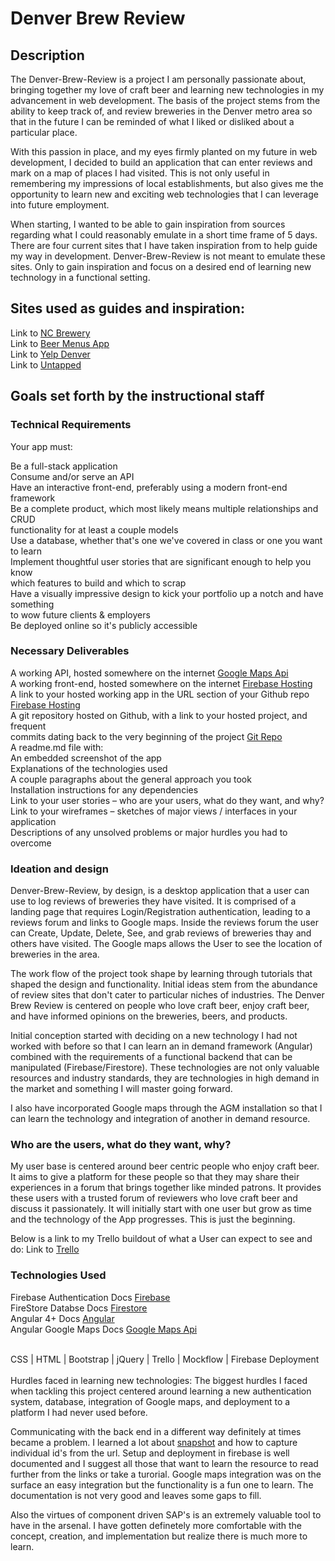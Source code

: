 <h1>Denver Brew Review</h1>

<h2>Description</h2>
The Denver-Brew-Review is a project I am personally passionate about, bringing together my love of craft beer and learning new technologies in my advancement in web development. The basis of the project stems from the ability to keep track of, and review breweries in the Denver metro area so that in the future I can be reminded of what I liked or disliked about a particular place. 

With this passion in place, and my eyes firmly planted on my future in web development, I decided to build an application that can enter reviews and mark on a map of places I had visited. This is not only useful in remembering my impressions of local establishments, but also gives me the opportunity to learn new and exciting web technologies that I can leverage into future employment. 

When starting, I wanted to be able to gain inspiration from sources regarding what I could reasonably emulate in a short time frame of 5 days. There are four current sites that I have taken inspiration from to help guide my way in development. Denver-Brew-Review is not meant to emulate these sites. Only to gain inspiration and focus on a desired end of learning new technology in a functional setting.

<h2>Sites used as guides and inspiration:</h2>

Link to [NC Brewery](http://ncbeer.brewerymap.com/)<br>
Link to [Beer Menus App](https://www.beermenus.com/)<br>
Link to [Yelp Denver](https://www.yelp.com/denver)<br>
Link to [Untapped](https://untappd.com/)<br>

<h2>Goals set forth by the instructional staff</h2>

<h3>Technical Requirements</h3>
Your app must:

Be a full-stack application<br>
Consume and/or serve an API<br>
Have an interactive front-end, preferably using a modern front-end framework<br>
Be a complete product, which most likely means multiple relationships and CRUD<br> functionality for at least a couple models<br>
Use a database, whether that's one we've covered in class or one you want to learn<br>
Implement thoughtful user stories that are significant enough to help you know<br> 
which features to build and which to scrap<br>
Have a visually impressive design to kick your portfolio up a notch and have something<br> to wow future clients & employers<br>
Be deployed online so it's publicly accessible<br>

<h3>Necessary Deliverables</h3>

A working API, hosted somewhere on the internet [Google Maps Api](https://angular-maps.com/api-docs/)<br>
A working front-end, hosted somewhere on the internet [Firebase Hosting](https://denverbrewreview.firebaseapp.com/login)<br>
A link to your hosted working app in the URL section of your Github repo [Firebase Hosting](https://denverbrewreview.firebaseapp.com/login)<br>
A git repository hosted on Github, with a link to your hosted project, and frequent <br>
commits dating back to the very beginning of the project [Git Repo](https://github.com/trumpetcoder/Denver-Brew-Review)<br>
A readme.md file with:<br>
An embedded screenshot of the app<br>
Explanations of the technologies used<br>
A couple paragraphs about the general approach you took<br>
Installation instructions for any dependencies<br>
Link to your user stories – who are your users, what do they want, and why?<br>
Link to your wireframes – sketches of major views / interfaces in your application<br>
Descriptions of any unsolved problems or major hurdles you had to overcome<br>

<h3>Ideation and design</h3>

Denver-Brew-Review, by design, is a desktop application that a user can use to log reviews of breweries they have visited. It is comprised of a landing page that requires Login/Registration authentication, leading to a reviews forum and links to Google maps. Inside the reviews forum the user can Create, Update, Delete, See, and grab reviews of breweries thay and others have visited. The Google maps allows the User to see the location of breweries in the area. 

The work flow of the project took shape by learning through tutorials that shaped the design and functionality. Initial ideas stem from the abundance of review sites that don't cater to particular niches of industries. The Denver Brew Review is centered on people who love craft beer, enjoy craft beer, and have informed opinions on the breweries, beers, and products. 

Initial conception started with deciding on a new technology I had not worked with before so that I can learn an in demand framework (Angular) combined with the requirements of a functional backend that can be manipulated (Firebase/Firestore). These technologies are not only valuable resources and industry standards, they are technologies in high demand in the market and something I will master going forward. 

I also have incorporated Google maps through the AGM installation so that I can learn the technology and integration of another in demand resource. 

<h3>Who are the users, what do they want, why?</h3>

My user base is centered around beer centric people who enjoy craft beer. It aims to give a platform for these people so that they may share their experiences in a forum that brings together like minded patrons. It provides these users with a trusted forum of reviewers who love craft beer and discuss it passionately. It will initially start with one user but grow as time and the technology of the App progresses. This is just the beginning.      

Below is a link to my Trello buildout of what a User can expect to see and do:
Link to [Trello](https://trello.com/b/F2xmyV18/denver-brew-review)

<h3>Technologies Used</h3>

Firebase Authentication Docs [Firebase](https://firebase.google.com/docs/)<br>
FireStore Databse Docs [Firestore](https://firebase.google.com/docs/firestore/)<br>
Angular 4+ Docs [Angular](https://angular.io/docs)<br>
Angular Google Maps Docs [Google Maps Api](https://angular-maps.com/api-docs/)<br>

<br>
CSS | HTML | Bootstrap | jQuery | Trello | Mockflow | Firebase Deployment
<br>
<br>
Hurdles faced in learning new technologies:
The biggest hurdles I faced when tackling this project centered around learning a new authentication system, database, integration of Google maps, and deployment to a platform I had never used before. 

Communicating with the back end in a different way definitely at times became a problem. I learned a lot about [snapshot](https://firebase.google.com/docs/firestore/query-data/get-data) and how to capture individual id's from the url. Setup and deployment in firebase is well documented and I suggest all those that want to learn the resource to read further from the links or take a turorial. Google maps integration was on the surface an easy integration but the functionality is a fun one to learn. The documentation is not very good and leaves some gaps to fill.

Also the virtues of component driven SAP's is an extremely valuable tool to have in the arsenal. I have gotten definetely more comfortable with the concept, creation, and implementation but realize there is much more to learn.








<!-- Current End of File! -->